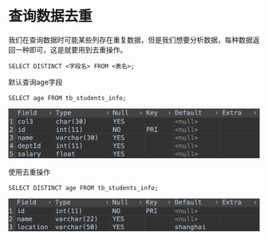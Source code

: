 # 查询数据去重

我们在查询数据时可能某些列存在重复数据，但是我们想要分析数据，每种数据返回一种即可，这是就要用到去重操作。

```text
SELECT DISTINCT <字段名> FROM <表名>;
```

默认查询age字段

```text
SELECT age FROM tb_students_info;
```

![](../.gitbook/assets/image%20%2895%29.png)

使用去重操作

```text
SELECT DISTINCT age FROM tb_students_info;
```

![](../.gitbook/assets/image%20%2849%29.png)

